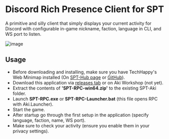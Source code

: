 # Discord Rich Presence Client for SPT
A primitive and silly client that simply displays your current activity for Discord with configurable in-game nickname, faction, language in CLI, and WS port to listen.

![image](https://github.com/NilCOCl2/SPT-RPC/assets/170967097/85c69af5-4ab8-4c11-ac54-bfa1e97ca6df)

## Usage
* Before downloading and installing, make sure you have TechHappy's Web Minimap​ installed (On [SPT-Hub page](https://hub.sp-tarkov.com/files/file/1421-techhappy-s-web-minimap) or [GitHub](https://github.com/NNThomasL/SPTarkovWebMinimap)).
* Download this application via [releases tab](https://github.com/NilCOCl2/SPT-RPC/releases) or on Aki Workshop (not yet).
* Extract the contents of **'SPT-RPC-win64.zip'** to the existing SPT-Aki folder.
* Launch **SPT-RPC.exe** or **SPT-RPC-Launcher.bat** (this file opens RPC with Aki.Launcher).
* Start the game.
* After startup go through the first setup in the application (specify language, faction, name, WS port).
* Make sure to check your activity (ensure you enable them in your privacy settings).
